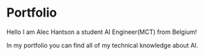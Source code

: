 # Portfolio
Hello I am Alec Hantson a student AI Engineer(MCT) from Belgium!

In my portfolio you can find all of my technical knowledge about AI.
